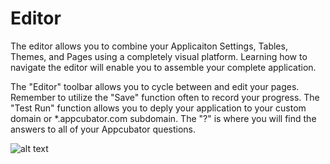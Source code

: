 # Editor #


The editor allows you to combine your Applicaiton Settings, Tables, Themes, and Pages using a completely visual platform. Learning how to navigate the editor will enable you to assemble your complete application.

The "Editor" toolbar allows you to cycle between and edit your pages. Remember to utilize the "Save" function often to record your progress. The "Test Run" function allows you to deply your application to your custom domain or *.appcubator.com subdomain. The "?" is where you will find the answers to all of your Appcubator questions. 

![alt text](http://appcubator.com/static/img/tutorial/Editor.png)